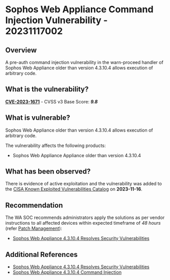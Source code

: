# Sophos Web Appliance Command Injection Vulnerability - 20231117002

## Overview

A pre-auth command injection vulnerability in the warn-proceed handler of Sophos Web Appliance older than version 4.3.10.4 allows execution of arbitrary code.

## What is the vulnerability?

[**CVE-2023-1671**](https://nvd.nist.gov/vuln/detail/CVE-2023-1671) - CVSS v3 Base Score: ***9.8***

## What is vulnerable?

Sophos Web Appliance older than version 4.3.10.4 allows execution of arbitrary code.

The vulnerability affects the following products:

- Sophos Web Appliance Appliance older than version 4.3.10.4

## What has been observed?

There is evidence of active exploitation and the vulnerability was added to the [CISA Known Exploited Vulnerabilities Catalog](https://www.cisa.gov/known-exploited-vulnerabilities-catalog) on **2023-11-16**.

## Recommendation

The WA SOC recommends administrators apply the solutions as per vendor instructions to all affected devices within expected timeframe of *48 hours* (refer [Patch Management](../guidelines/patch-management.md)):

- [Sophos Web Appliance 4.3.10.4 Resolves Security Vulnerabilities](https://www.sophos.com/en-us/security-advisories/sophos-sa-20230404-swa-rce)

## Additional References

- [Sophos Web Appliance 4.3.10.4 Resolves Security Vulnerabilities](https://www.sophos.com/en-us/security-advisories/sophos-sa-20230404-swa-rce)
- [Sophos Web Appliance 4.3.10.4 Command Injection](https://packetstormsecurity.com/files/172016/Sophos-Web-Appliance-4.3.10.4-Command-Injection.html)
